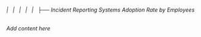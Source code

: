 ###### |   |   |   |   |   ├── Incident Reporting Systems Adoption Rate by Employees

*Add content here*